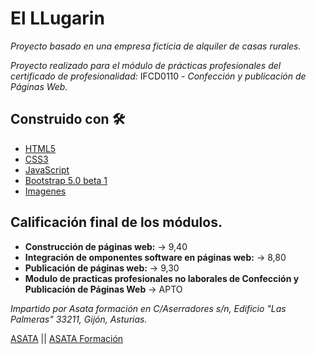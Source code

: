 # El LLugarin

_Proyecto basado en una empresa ficticia de alquiler de casas rurales._

_Proyecto realizado para el módulo de prácticas profesionales del certificado de profesionalidad:_ IFCD0110 - _Confección y publicación de Páginas Web._

## Construido con 🛠️

* [HTML5](https://developer.mozilla.org/en-US/docs/Web/Guide/HTML/HTML5)
* [CSS3](https://www.w3schools.com/css/default.asp)
* [JavaScript](https://www.javascript.com/)
* [Bootstrap 5.0 beta 1](https://getbootstrap.com/docs/5.0/getting-started/introduction/)
* [Imagenes](https://pixabay.com/es/)

## Calificación final de los módulos.

* **Construcción de páginas web:** -> 9,40
* **Integración de omponentes software en páginas web:** -> 8,80
* **Publicación de páginas web:** -> 9,30
* **Modulo de practicas profesionales no laborales de Confección y Publicación de Páginas Web** -> APTO
 
_Impartido por Asata formación en C/Aserradores s/n, Edificio "Las Palmeras" 33211, Gijón, Asturias._

[ASATA](www.asata.es) || [ASATA Formación](https://asataformacion.com/)
